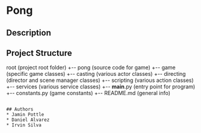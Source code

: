 # Pong
## Description

## Project Structure
root                    (project root folder)
+-- pong              (source code for game)
  +-- game              (specific game classes)
    +-- casting         (various actor classes)
    +-- directing       (director and scene manager classes)
    +-- scripting       (various action classes)
    +-- services        (various service classes)
  +-- __main__.py       (entry point for program)
  +-- constants.py      (game constants)
+-- README.md           (general info)
```

## Authors
* Jamin Pottle
* Daniel Alvarez
* Irvin Silva
